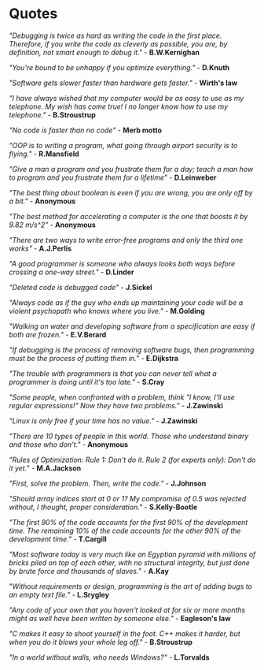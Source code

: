 # Quotes

*"Debugging is twice as hard as writing the code in the first place. Therefore, if you write the code as cleverly as possible, you are, by definition, not smart enough to debug it."* - **B.W.Kernighan**

*"You're bound to be unhappy if you optimize everything."* - **D.Knuth**

*"Software gets slower faster than hardware gets faster."* - **Wirth's law**

*"I have always wished that my computer would be as easy to use as my telephone.*
*My wish has come true! I no longer know how to use my telephone."* - **B.Stroustrup**

*"No code is faster than no code"* - **Merb motto**

*"OOP is to writing a program, what going through airport security is to flying."* - **R.Mansfield**

*"Give a man a program and you frustrate them for a day;*
*teach a man how to program and you frustrate them for a lifetime"* - **D.Leinweber**

*"The best thing about boolean is even if you are wrong, you are only off by a bit."* - **Anonymous**

*"The best method for accelerating a computer is the one that boosts it by 9.82 m/s^2"* - **Anonymous**

*"There are two ways to write error-free programs and only the third one works"* - **A.J.Perlis**

*"A good programmer is someone who always looks both ways before crossing a one-way street."* - **D.Linder**

*"Deleted code is debugged code"* - **J.Sickel**

*"Always code as if the guy who ends up maintaining your code will be a violent psychopath who knows where you live."* - **M.Golding**

*"Walking on water and developing software from a specification are easy if both are frozen."* - **E.V.Berard**

*"If debugging is the process of removing software bugs, then programming must be the process of putting them in."* - **E.Dijkstra**

*"The trouble with programmers is that you can never tell what a programmer is doing until it's too late."* - **S.Cray**

*"Some people, when confronted with a problem, think "I know, I'll use regular expressions!" Now they have two problems."* - **J.Zawinski**

*"Linux is only free if your time has no value."* - **J.Zawinski**

*"There are 10 types of people in this world. Those who understand binary and those who don’t."* - **Anonymous**

*"Rules of Optimization:*
*Rule 1: Don't do it.*
*Rule 2 (for experts only): Don't do it yet."* - **M.A.Jackson**

*"First, solve the problem. Then, write the code."* - **J.Johnson**

*"Should array indices start at 0 or 1? My compromise of 0.5 was rejected without, I thought, proper consideration."* - **S.Kelly-Bootle**

*"The first 90% of the code accounts for the first 90% of the development time.
The remaining 10% of the code accounts for the other 90% of the development time."* - **T.Cargill**

*"Most software today is very much like an Egyptian pyramid with millions of bricks piled on top of each other,
with no structural integrity, but just done by brute force and thousands of slaves."* - **A.Kay**

"*Without requirements or design, programming is the art of adding bugs to an empty text file."* - **L.Srygley**

*"Any code of your own that you haven't looked at for six or more months might as well have been written by someone else."* - **Eagleson's law**

*"C makes it easy to shoot yourself in the foot. C++ makes it harder, but when you do it blows your whole leg off."* - **B.Stroustrup**

*"In a world without walls, who needs Windows?"* - **L.Torvalds**
